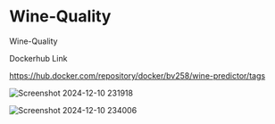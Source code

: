 # Wine-Quality
Wine-Quality


Dockerhub Link

https://hub.docker.com/repository/docker/bv258/wine-predictor/tags


![Screenshot 2024-12-10 231918](https://github.com/user-attachments/assets/8c9cb538-cd70-4d4a-a5e9-20afcbca6bb9)

![Screenshot 2024-12-10 234006](https://github.com/user-attachments/assets/d8b83395-2e38-483b-a367-6453c599d766)


